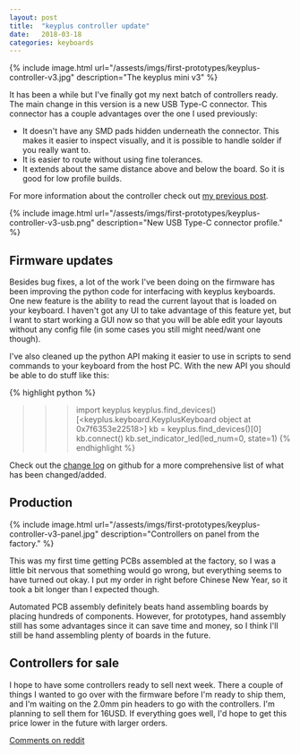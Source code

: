 ```yaml
---
layout: post
title:  "keyplus controller update"
date:   2018-03-18
categories: keyboards
---
```


{% include image.html url="/assests/imgs/first-prototypes/keyplus-controller-v3.jpg" description="The keyplus mini v3" %}

It has been a while but I've finally got my next batch of controllers ready. The
main change in this version is a new USB Type-C connector. This connector has
a couple advantages over the one I used previously:

* It doesn't have any SMD pads hidden underneath the connector. This makes it
  easier to inspect visually, and it is possible to handle solder if you really
  want to.
* It is easier to route without using fine tolerances.
* It extends about the same distance above and below the board. So it is good
  for low profile builds.

For more information about the controller check out [my previous post](/2017/09/17/keyplus-mini-controller-beta.html).

{% include image.html url="/assests/imgs/first-prototypes/keyplus-controller-v3-usb.png" description="New USB Type-C connector profile." %}

## Firmware updates

Besides bug fixes, a lot of the work I've been doing on the firmware has
been improving the python code for interfacing with keyplus keyboards. One
new feature is the ability to read the current layout that is loaded on
your keyboard.  I haven't got any UI to take advantage of this feature yet, but
I want to start working a GUI now so that you will be able edit your layouts
without any config file (in some cases you still might need/want one though).

I've also cleaned up the python API making it easier to use in scripts to send
commands to your keyboard from the host PC. With the new API you should be able
to do stuff like this:

{% highlight python %}
>>> import keyplus
>>> keyplus.find_devices()
[<keyplus.keyboard.KeyplusKeyboard object at 0x7f6353e22518>]
>>> kb = keyplus.find_devices()[0]
>>> kb.connect()
>>> kb.set_indicator_led(led_num=0, state=1)
{% endhighlight %}

Check out the [change log](https://github.com/ahtn/keyplus/blob/master/CHANGELOG.md#internal-changes) on github for a more comprehensive list of what has
been changed/added.

## Production

{% include image.html url="/assests/imgs/first-prototypes/keyplus-controller-v3-panel.jpg" description="Controllers on panel from the factory." %}

This was my first time getting PCBs assembled at the factory, so I was a little
bit nervous that something would go wrong, but everything seems to have turned out
okay. I put my order in right before Chinese New Year, so it took a bit longer
than I expected though.

Automated PCB assembly definitely beats hand assembling boards by placing hundreds
of components. However, for prototypes, hand assembly still has some advantages
since it can save time and money, so I think I'll still be hand assembling
plenty of boards in the future.

## Controllers for sale

I hope to have some controllers ready to sell next week. There a couple of
things I wanted to go over with the firmware before I'm ready to ship them, and
I'm waiting on the 2.0mm pin headers to go with the controllers.  I'm planning
to sell them for 16USD. If everything goes well, I'd hope to get this price
lower in the future with larger orders.

[Comments on reddit](https://www.reddit.com/r/MechanicalKeyboards/comments/85b41a/update_on_keyplus_usb_typec_and_wireless_split/)
